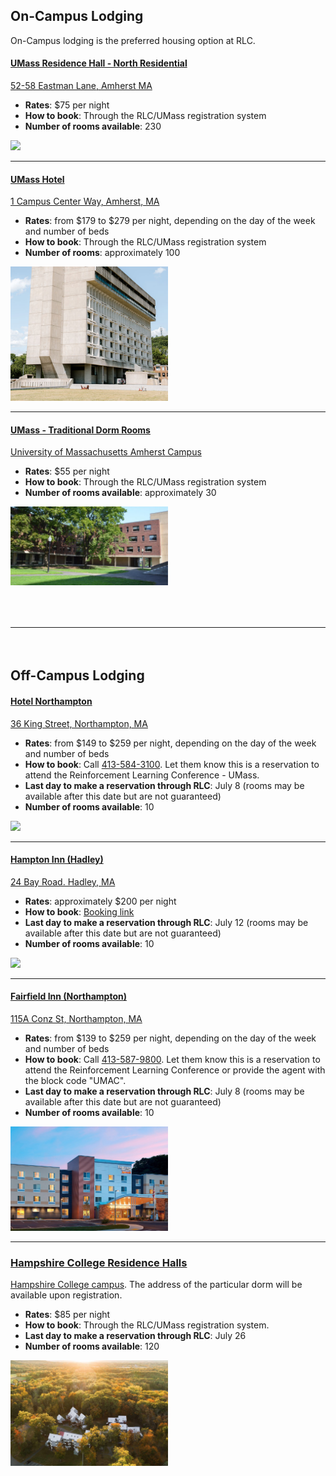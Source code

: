 ## On-Campus Lodging

On-Campus lodging is the preferred housing option at RLC.


#### [UMass Residence Hall - North Residential](https://www.umass.edu/living/residence/north)
[52-58 Eastman Lane, Amherst MA](https://maps.app.goo.gl/txjjmN8Z7mppkMBN6)


<ul>
<li><strong>Rates</strong>: $75 per night</li>
<li><strong>How to book</strong>: Through the RLC/UMass registration system</li>
<li><strong>Number of rooms available</strong>: 230</li>
</ul>

<img style="width: 50%;" src="static/images/umass-residence-north.png" />

---

#### [UMass Hotel](https://hotelumass.com/)
[1 Campus Center Way, Amherst, MA](https://maps.app.goo.gl/6aPDpCpj936B5u3G7)

<ul>
    <li><strong>Rates</strong>: from $179 to $279 per night, depending on the day of the week and number of beds</li>
    <li><strong>How to book</strong>: Through the RLC/UMass registration system</li>
    <li><strong>Number of rooms</strong>: approximately 100</li>
</ul>


<img style="width: 50%;" src="static/images/umass-hotel.png" />

---

#### [UMass - Traditional Dorm Rooms](https://www.umass.edu/living/residence-halls/undergraduate-housing)
[University of Massachusetts Amherst Campus](https://maps.app.goo.gl/4NXUL2WFB2cd4vLX9)

<ul>
    <li><strong>Rates</strong>: $55 per night</li>
    <li><strong>How to book</strong>: Through the RLC/UMass registration system</li>
    <li><strong>Number of rooms available</strong>: approximately 30</li>
</ul>


<img style="width: 50%;" src="static/images/umass-dorms.png" />

<hr style="margin: 4rem 0;" />

## Off-Campus Lodging

#### [Hotel Northampton](https://www.hotelnorthampton.com/)
[36 King Street, Northampton, MA](https://maps.app.goo.gl/cGyeyxWMhznztt6p6)

<ul>
    <li><strong>Rates</strong>: from $149 to $259 per night, depending on the day of the week and number of beds</li>
    <li><strong>How to book</strong>: Call <a href="tel:413-584-3100">413-584-3100</a>. Let them know this is a reservation to attend the Reinforcement Learning Conference - UMass.</li>
    <li><strong>Last day to make a reservation through RLC</strong>: July 8 (rooms may be available after this date but are not guaranteed)</li>
    <li><strong>Number of rooms available</strong>: 10</li>
</ul>


<img style="width: 50%;" src="static/images/hotel-northampton.png" />

---

#### [Hampton Inn (Hadley)](https://www.hilton.com/en/hotels/hadmahx-hampton-hadley-amherst-area/)
[24 Bay Road. Hadley, MA](https://maps.app.goo.gl/y4SGMYzxJs5neEQU7)

<ul>
    <li><strong>Rates</strong>: approximately $200 per night</li>
    <li><strong>How to book</strong>: <a href="https://www.hilton.com/en/book/reservation/rooms/?ctyhocn=HADMAHX&arrivalDate=2024-08-09&departureDate=2024-08-12&groupCode=CHH90G&room1NumAdults=1&cid=OM%2CWW%2CHILTONLINK%2CEN%2CDirectLink">Booking link</a></li>
    <li><strong>Last day to make a reservation through RLC</strong>: July 12 (rooms may be available after this date but are not guaranteed)</li>
    <li><strong>Number of rooms available</strong>: 10</li>
</ul>


<img style="width: 50%;" src="static/images/hotel-inn-hadley.png" />

---


#### [Fairfield Inn (Northampton)](https://www.marriott.com/en-us/hotels/bdlnh-fairfield-inn-and-suites-springfield-northampton-amherst/overview/)
[115A Conz St, Northampton, MA](https://maps.app.goo.gl/1ZGu2tMSJJ2VbtCPA)

<ul>
    <li><strong>Rates</strong>: from $139 to $259 per night, depending on the day of the week and number of beds</li>
    <li><strong>How to book</strong>: Call <a href="tel:413-587-9800">413-587-9800</a>. Let them know this is a reservation to attend the Reinforcement Learning Conference or provide the agent with the block code "UMAC".</li>
    <li><strong>Last day to make a reservation through RLC</strong>: July 8 (rooms may be available after this date but are not guaranteed)</li>
    <li><strong>Number of rooms available</strong>: 10</li>
</ul>


<img style="width: 50%;" src="static/images/hotel-fairfield.png" />


---

### [Hampshire College Residence Halls](https://www.hampshire.edu/student-life/residence-life-and-housing/residences)
[Hampshire College campus](https://maps.app.goo.gl/JMnB9ZzkZdVZVyut7). The address of the particular dorm will be available upon registration.


<ul>
    <li><strong>Rates</strong>: $85 per night</li>
    <li><strong>How to book</strong>: Through the RLC/UMass registration system.</li>
    <li><strong>Last day to make a reservation through RLC</strong>: July 26</li>
    <li><strong>Number of rooms available</strong>: 120</li>
</ul>


<img style="width: 50%;" src="static/images/hampshire-college.png" />

